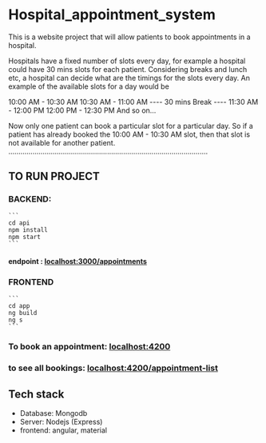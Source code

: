 # Hospital_appointment_system
This is a website project that will allow patients to book appointments in a hospital. 


Hospitals have a fixed number of slots every day, for example a hospital could have 30 mins slots for each patient. Considering breaks and lunch etc, a hospital can decide what are the timings for the slots every day. An example of the available slots for a day would be

10:00 AM - 10:30 AM
10:30 AM - 11:00 AM
---- 30 mins Break ----
11:30 AM - 12:00 PM
12:00 PM - 12:30 PM
And so on…

Now only one patient can book a particular slot for a particular day. So if a patient has already booked the 10:00 AM - 10:30 AM slot, then that slot is not available for another patient.
...................................................................................................


## TO RUN PROJECT

### BACKEND:
	```
	cd api
	npm install
	npm start
	```
#### endpoint : [localhost:3000/appointments](https://localhost:3000/appointments)
   
### FRONTEND
	```
	cd app
	ng build
	ng s
	```
	
### To book an appointment: [localhost:4200](https://localhost:4200)
	
	
### to see all bookings: [localhost:4200/appointment-list](https://localhost:4200/appointment-list)
	
	
	
	
## Tech stack
* Database: Mongodb
* Server: Nodejs (Express)
* frontend: angular, material

     
      
